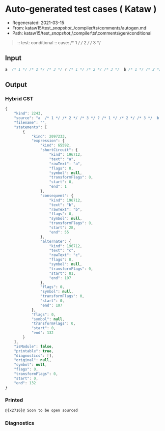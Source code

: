 # Auto-generated test cases ( Kataw )
- Regenerated: 2021-03-15
- From: kataw15/test\__snapshot__/compiler/ts/comments/autogen.md
- Path: kataw15/test\__snapshot__\compiler\ts\comments\gen\conditional
> :: test: conditional
> :: case: /* 1 */ /* 2 */ /* 3 */
## Input

`````js
a  /* 1 */ /* 2 */ /* 3 */ ? /* 1 */ /* 2 */ /* 3 */  b /* 1 */ /* 2 */ /* 3 */ : /* 1 */ /* 2 */ /* 3 */ c /* 1 */ /* 2 */ /* 3 */;
`````

## Output

### Hybrid CST

```javascript
{
    "kind": 2243,
    "source": "a  /* 1 */ /* 2 */ /* 3 */ ? /* 1 */ /* 2 */ /* 3 */  b /* 1 */ /* 2 */ /* 3 */ : /* 1 */ /* 2 */ /* 3 */ c /* 1 */ /* 2 */ /* 3 */;",
    "filename": "",
    "statements": [
        {
            "kind": 2097233,
            "expression": {
                "kind": 65592,
                "shortCircuit": {
                    "kind": 196712,
                    "text": "a",
                    "rawText": "a",
                    "flags": 0,
                    "symbol": null,
                    "transformFlags": 0,
                    "start": 0,
                    "end": 1
                },
                "consequent": {
                    "kind": 196712,
                    "text": "b",
                    "rawText": "b",
                    "flags": 0,
                    "symbol": null,
                    "transformFlags": 0,
                    "start": 28,
                    "end": 55
                },
                "alternate": {
                    "kind": 196712,
                    "text": "c",
                    "rawText": "c",
                    "flags": 0,
                    "symbol": null,
                    "transformFlags": 0,
                    "start": 81,
                    "end": 107
                },
                "flags": 0,
                "symbol": null,
                "transformFlags": 0,
                "start": 0,
                "end": 107
            },
            "flags": 0,
            "symbol": null,
            "transformFlags": 0,
            "start": 0,
            "end": 132
        }
    ],
    "isModule": false,
    "printable": true,
    "diagnostics": [],
    "original": null,
    "symbol": null,
    "flags": 0,
    "transformFlags": 0,
    "start": 0,
    "end": 132
}
```

### Printed

```javascript
@{x2716}@ Soon to be open sourced
```

### Diagnostics

```javascript

```

